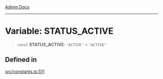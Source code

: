 [Admin Docs](/)

***

# Variable: STATUS\_ACTIVE

> `const` **STATUS\_ACTIVE**: `"ACTIVE"` = `"ACTIVE"`

## Defined in

[src/constants.ts:511](https://github.com/Suyash878/talawa-api/blob/cfd688207611ba245c99edd8dbaccb2cdbf6a043/src/constants.ts#L511)
